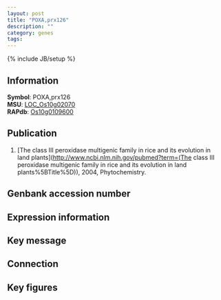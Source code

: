 ```yaml
---
layout: post
title: "POXA,prx126"
description: ""
category: genes
tags: 
---
```

{% include JB/setup %}

## Information
__Symbol__: POXA,prx126  
__MSU__: [LOC_Os10g02070](http://rice.plantbiology.msu.edu/cgi-bin/ORF_infopage.cgi?orf=LOC_Os10g02070)  
__RAPdb__: [Os10g0109600](http://rapdb.dna.affrc.go.jp/viewer/gbrowse_details/irgsp1?name=Os10g0109600)  

## Publication
1. [The class III peroxidase multigenic family in rice and its evolution in land plants](http://www.ncbi.nlm.nih.gov/pubmed?term=(The class III peroxidase multigenic family in rice and its evolution in land plants%5BTitle%5D)), 2004, Phytochemistry.

## Genbank accession number

## Expression information

## Key message

## Connection

## Key figures


